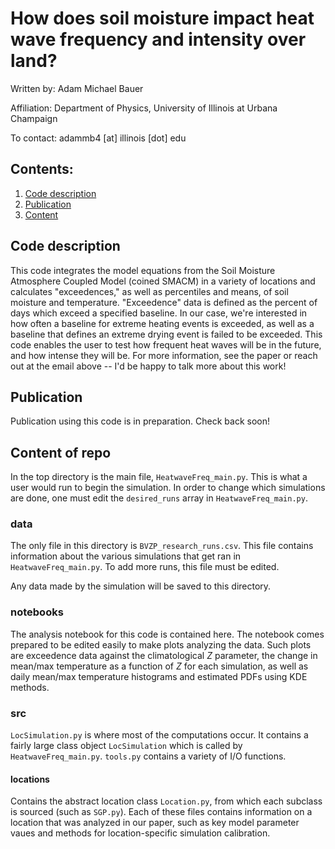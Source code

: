 # How does soil moisture impact heat wave frequency and intensity over land?

Written by: Adam Michael Bauer

Affiliation: Department of Physics, University of Illinois at Urbana Champaign

To contact: adammb4 [at] illinois [dot] edu

## Contents:
1. [Code description](#codedes)
2. [Publication](#pubs)
3. [Content](#content)

## Code description <a name=“#codedes”></a>
This code integrates the model equations from the Soil Moisture Atmosphere Coupled Model (coined SMACM) in a variety of locations and calculates "exceedences," as well as percentiles and means, of soil moisture and temperature. "Exceedence" data is defined as the percent of days which exceed a specified baseline. In our case, we're interested in how often a baseline for extreme heating events is exceeded, as well as a baseline that defines an extreme drying event is failed to be exceeded. This code enables the user to test how frequent heat waves will be in the future, and how intense they will be. For more information, see the paper or reach out at the email above -- I'd be happy to talk more about this work! 

## Publication <a name=“pubs”></a>
Publication using this code is in preparation. Check back soon!

## Content of repo <a name=“content”></a>
In the top directory is the main file, `HeatwaveFreq_main.py`. This is what a user would run to begin the simulation. In order to change which simulations are done, one must edit the `desired_runs` array in `HeatwaveFreq_main.py`.

### data
The only file in this directory is `BVZP_research_runs.csv`. This file contains information about the various simulations that get ran in `HeatwaveFreq_main.py`. To add more runs, this file must be edited. 

Any data made by the simulation will be saved to this directory.

### notebooks
The analysis notebook for this code is contained here. The notebook comes prepared to be edited easily to make plots analyzing the data. Such plots are exceedence data against the climatological *Z* parameter, the change in mean/max temperature as a function of *Z* for each simulation, as well as daily mean/max temperature histograms and estimated PDFs using KDE methods. 

### src
`LocSimulation.py` is where most of the computations occur. It contains a fairly large class object `LocSimulation` which is called by `HeatwaveFreq_main.py`. `tools.py` contains a variety of I/O functions. 

#### locations
Contains the abstract location class `Location.py`, from which each subclass is sourced (such as `SGP.py`). Each of these files contains information on a location that was analyzed in our paper, such as key model parameter vaues and methods for location-specific simulation calibration.
